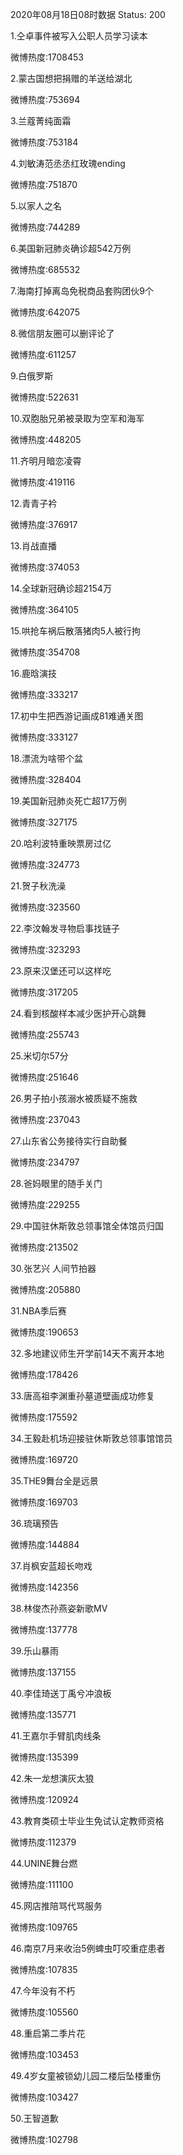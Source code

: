 2020年08月18日08时数据
Status: 200

1.仝卓事件被写入公职人员学习读本

微博热度:1708453

2.蒙古国想把捐赠的羊送给湖北

微博热度:753694

3.兰蔻菁纯面霜

微博热度:753184

4.刘敏涛范丞丞红玫瑰ending

微博热度:751870

5.以家人之名

微博热度:744289

6.美国新冠肺炎确诊超542万例

微博热度:685532

7.海南打掉离岛免税商品套购团伙9个

微博热度:642075

8.微信朋友圈可以删评论了

微博热度:611257

9.白俄罗斯

微博热度:522631

10.双胞胎兄弟被录取为空军和海军

微博热度:448205

11.齐明月暗恋凌霄

微博热度:419116

12.青青子衿

微博热度:376917

13.肖战直播

微博热度:374053

14.全球新冠确诊超2154万

微博热度:364105

15.哄抢车祸后散落猪肉5人被行拘

微博热度:354708

16.鹿晗演技

微博热度:333217

17.初中生把西游记画成81难通关图

微博热度:333127

18.漂流为啥带个盆

微博热度:328404

19.美国新冠肺炎死亡超17万例

微博热度:327175

20.哈利波特重映票房过亿

微博热度:324773

21.贺子秋洗澡

微博热度:323560

22.李汶翰发寻物启事找链子

微博热度:323293

23.原来汉堡还可以这样吃

微博热度:317205

24.看到核酸样本减少医护开心跳舞

微博热度:255743

25.米切尔57分

微博热度:251646

26.男子拍小孩溺水被质疑不施救

微博热度:237043

27.山东省公务接待实行自助餐

微博热度:234797

28.爸妈眼里的随手关门

微博热度:229255

29.中国驻休斯敦总领事馆全体馆员归国

微博热度:213502

30.张艺兴 人间节拍器

微博热度:205880

31.NBA季后赛

微博热度:190653

32.多地建议师生开学前14天不离开本地

微博热度:178426

33.唐高祖李渊重孙墓道壁画成功修复

微博热度:175592

34.王毅赴机场迎接驻休斯敦总领事馆馆员

微博热度:169720

35.THE9舞台全是远景

微博热度:169703

36.琉璃预告

微博热度:144884

37.肖枫安蓝超长吻戏

微博热度:142356

38.林俊杰孙燕姿新歌MV

微博热度:137778

39.乐山暴雨

微博热度:137155

40.李佳琦送丁禹兮冲浪板

微博热度:135771

41.王嘉尔手臂肌肉线条

微博热度:135399

42.朱一龙想演灰太狼

微博热度:120924

43.教育类硕士毕业生免试认定教师资格

微博热度:112379

44.UNINE舞台燃

微博热度:111100

45.网店推陪骂代骂服务

微博热度:109765

46.南京7月来收治5例蜱虫叮咬重症患者

微博热度:107835

47.今年没有不朽

微博热度:105560

48.重启第二季片花

微博热度:103453

49.4岁女童被锁幼儿园二楼后坠楼重伤

微博热度:103427

50.王智道歉

微博热度:102798

